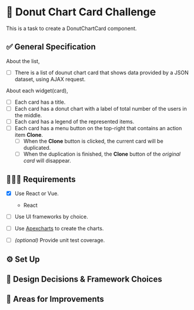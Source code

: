 # 🍩 Donut Chart Card Challenge

This is a task to create a DonutChartCard component.

## ✅ General Specification
About the list,
- [ ] There is a list of dounut chart card that shows data provided by a JSON dataset, using AJAX request.

About each widget(card),
- [ ] Each card has a title.
- [ ] Each card has a donut chart with a label of total number of the users in the middle.
- [ ] Each card has a legend of the represented items.
- [ ] Each card has a menu button on the top-right that contains an action item **Clone**.
  - [ ] When the **Clone** button is clicked, the current card will be duplicated.
  - [ ] When the duplication is finished, the **Clone** button of the *original card* will disappear. 

## 👩🏻‍💻 Requirements

- [x] Use React or Vue.
  - React
- [ ] Use UI frameworks by choice.
- [ ] Use [Apexcharts](https://apexcharts.com/) to create the charts.
- [ ] *(optional)* Provide unit test coverage.


## ⚙️ Set Up

## 🎨 Design Decisions & Framework Choices

## 💯 Areas for Improvements